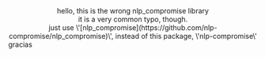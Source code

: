 <div align="center">
hello, this is the wrong nlp_compromise library
<div>
  it is a very common typo, though.
</div>
just use \'[nlp_compromise](https://github.com/nlp-compromise/nlp_compromise)\', instead of this package, \'nlp-compromise\'
</div>
gracias
